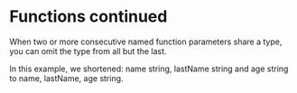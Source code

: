 # Functions continued
When two or more consecutive named function parameters share a type, you can omit the type from all but the last.

In this example, we shortened: name string, lastName string and age string to name, lastName, age string.
